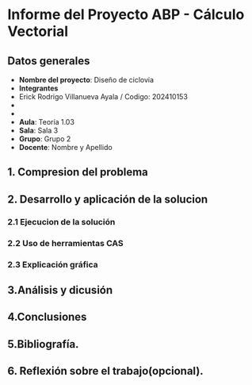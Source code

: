# Informe del Proyecto ABP - Cálculo Vectorial
## Datos generales
- **Nombre del proyecto**: Diseño de ciclovia
- **Integrantes**
- Erick Rodrigo Villanueva Ayala / Codigo: 202410153
-
- 
- **Aula**: Teoría 1.03
- **Sala**: Sala  3  
- **Grupo**: Grupo 2  
- **Docente**: Nombre y Apellido
## 1. Compresion del problema
## 2. Desarrollo y aplicación de la solucion
### 2.1 Ejecucion de la solución
### 2.2 Uso de herramientas CAS
### 2.3 Explicación gráfica
## 3.Análisis y dicusión
## 4.Conclusiones
## 5.Bibliografía.
## 6. Reflexión sobre el trabajo(opcional).


  












